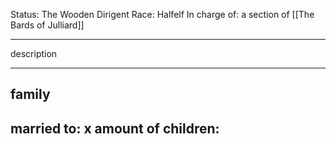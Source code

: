 Status: The Wooden Dirigent
Race: Halfelf
In charge of: a section of [[The Bards of Julliard]]

---

description

---

## family

married to:
x amount of children:
- 